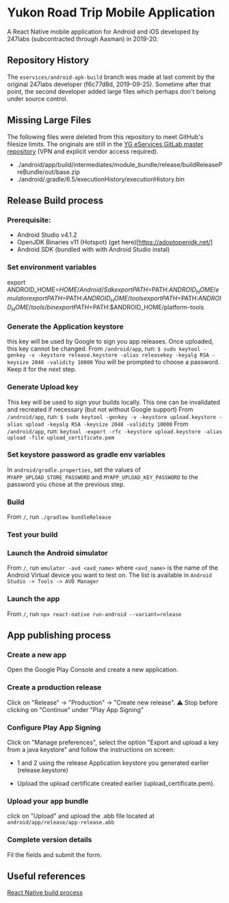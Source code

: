# Yukon Road Trip Mobile Application

A React Native mobile application for Android and iOS developed by 247labs (subcontracted through Aasman) in 2019-20.


## Repository History

The `eservices/android-apk-build` branch was made at last commit by the original 247labs developer (f6c77d8d, 2019-09-25).
Sometime after that point, the second developer added large files which perhaps don't belong under source control.


## Missing Large Files

The following files were deleted from this repository to meet GitHub's filesize limits.
The originals are still in the
[YG eServices GitLab master repository](http://eserv-prd-scm01.ynet.gov.yk.ca/mobile/driving-app/yukon-react-native-mobile-app)
(VPN and explicit vendor access required).

- ./android/app/build/intermediates/module_bundle/release/buildReleasePreBundle/out/base.zip
- ./android/.gradle/6.5/executionHistory/executionHistory.bin


## Release Build process
### Prerequisite:
- Android Studio v4.1.2
- OpenJDK Binaries v11 (Hotspot) (get here)[https://adoptopenjdk.net/]
- Android SDK (bundled with with Android Studio instal)

### Set environment variables
export ANDROID_HOME=$HOME/Android/Sdk
export PATH=$PATH:$ANDROID_HOME/emulator
export PATH=$PATH:$ANDROID_HOME/tools
export PATH=$PATH:$ANDROID_HOME/tools/bin
export PATH=$PATH:$ANDROID_HOME/platform-tools

### Generate the Application keystore
this key will be used by Google to sign you app releases. Once uploaded, this key cannot be changed. 
From `/android/app`, run: `$ sudo keytool -genkey -v -keystore release.keystore -alias releasekey -keyalg RSA -keysize 2048 -validity 10000`
You will be prompted to choose a password. Keep it for the next step.

### Generate Upload key
This key will be used to sign your builds locally. This one can be invalidated and recreated if necessary (but not without Google support)
From `/android/app`, run: `$ sudo keytool -genkey -v -keystore upload.keystore -alias upload -keyalg RSA -keysize 2048 -validity 10000`
From `/android/app`, run: `keytool -export -rfc -keystore upload.keystore -alias upload -file upload_certificate.pem`

### Set keystore password as gradle env variables
In `android/gradle.properties`, set the values of `MYAPP_UPLOAD_STORE_PASSWORD` and `MYAPP_UPLOAD_KEY_PASSWORD` to the password you chose at the previous step.

### Build
From `/`, run `./gradlew bundleRelease`

### Test your build
### Launch the Android simulator
From `/`, run `emulator -avd <avd_name>` where `<avd_name>` is the name of the Android Virtual device you want to test on. The list is available in `Android Studio -> Tools -> AVD Manager`

### Launch the app
From `/`, run `npx react-native run-android --variant=release`

## App publishing process
### Create a new app
Open the Google Play Console and create a new application.

### Create a production release
Click on "Release" -> "Production" -> "Create new release". ⚠️ Stop before clicking on "Continue" under "Play App Signing"

### Configure Play App Signing
Click on "Manage preferences", select the option "Export and upload a key from a java keystore" and follow the instructions on screen:

- 1 and 2 using the release Application keystore you generated earlier (release.keystore)

- Upload the upload certificate created earlier (upload_certificate.pem).

### Upload your app bundle
click on "Upload" and upload the .abb file located at `android/app/release/app-release.abb`

### Complete version details
Fil the fields and submit the form.


## Useful references
[React Native build process](https://reactnative.dev/docs/signed-apk-android)
